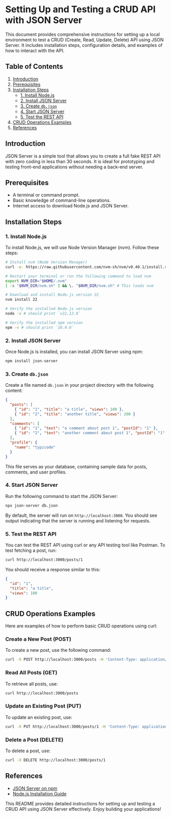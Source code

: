 # Setting Up and Testing a CRUD API with JSON Server

This document provides comprehensive instructions for setting up a local environment to test a CRUD (Create, Read, Update, Delete) API using JSON Server. It includes installation steps, configuration details, and examples of how to interact with the API.

## Table of Contents
1. [Introduction](#introduction)
2. [Prerequisites](#prerequisites)
3. [Installation Steps](#installation-steps)
   - [1. Install Node.js](#1-install-nodejs)
   - [2. Install JSON Server](#2-install-json-server)
   - [3. Create `db.json`](#3-create-dbjson)
   - [4. Start JSON Server](#4-start-json-server)
   - [5. Test the REST API](#5-test-the-rest-api)
4. [CRUD Operations Examples](#crud-operations-examples)
5. [References](#references)

## Introduction
JSON Server is a simple tool that allows you to create a full fake REST API with zero coding in less than 30 seconds. It is ideal for prototyping and testing front-end applications without needing a back-end server.

## Prerequisites
- A terminal or command prompt.
- Basic knowledge of command-line operations.
- Internet access to download Node.js and JSON Server.

## Installation Steps

### 1. Install Node.js
To install Node.js, we will use Node Version Manager (nvm). Follow these steps:

```bash
# Install nvm (Node Version Manager)
curl -o- https://raw.githubusercontent.com/nvm-sh/nvm/v0.40.1/install.sh | bash

# Restart your terminal or run the following command to load nvm
export NVM_DIR="$HOME/.nvm"
[ -s "$NVM_DIR/nvm.sh" ] && \. "$NVM_DIR/nvm.sh" # This loads nvm

# Download and install Node.js version 22
nvm install 22

# Verify the installed Node.js version
node -v # should print `v22.12.0`

# Verify the installed npm version
npm -v # should print `10.9.0`
```

### 2. Install JSON Server
Once Node.js is installed, you can install JSON Server using npm:

```bash
npm install json-server
```

### 3. Create `db.json`
Create a file named `db.json` in your project directory with the following content:

```json
{
  "posts": [
    { "id": "1", "title": "a title", "views": 100 },
    { "id": "2", "title": "another title", "views": 200 }
  ],
  "comments": [
    { "id": "1", "text": "a comment about post 1", "postId": "1" },
    { "id": "2", "text": "another comment about post 1", "postId": "1" }
  ],
  "profile": {
    "name": "typicode"
  }
}
```

This file serves as your database, containing sample data for posts, comments, and user profiles.

### 4. Start JSON Server
Run the following command to start the JSON Server:

```bash
npx json-server db.json
```

By default, the server will run on `http://localhost:3000`. You should see output indicating that the server is running and listening for requests.

### 5. Test the REST API
You can test the REST API using curl or any API testing tool like Postman. To test fetching a post, run:

```bash
curl http://localhost:3000/posts/1
```

You should receive a response similar to this:

```json
{
  "id": "1",
  "title": "a title",
  "views": 100
}
```

## CRUD Operations Examples

Here are examples of how to perform basic CRUD operations using curl:

### Create a New Post (POST)
To create a new post, use the following command:

```bash
curl -X POST http://localhost:3000/posts -H 'Content-Type: application/json' -d '{"title": "new post", "views": 50}'
```

### Read All Posts (GET)
To retrieve all posts, use:

```bash
curl http://localhost:3000/posts
```

### Update an Existing Post (PUT)
To update an existing post, use:

```bash
curl -X PUT http://localhost:3000/posts/1 -H 'Content-Type: application/json' -d '{"id": "1", "title": "updated title", "views": 150}'
```

### Delete a Post (DELETE)
To delete a post, use:

```bash
curl -X DELETE http://localhost:3000/posts/1
```

## References
- [JSON Server on npm](https://www.npmjs.com/package/json-server)
- [Node.js Installation Guide](https://nodejs.org/en/download/package-manager)

This README provides detailed instructions for setting up and testing a CRUD API using JSON Server effectively. Enjoy building your applications!
